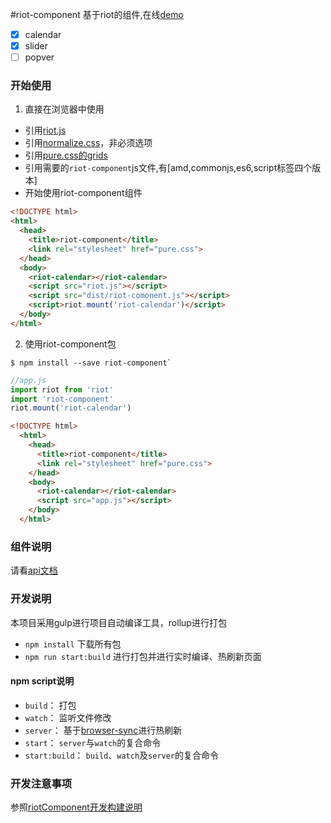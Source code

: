 #riot-component
基于riot的组件,在线[demo](https://fsy0718.github.io/riot-component/demo/index.html)
- [x] calendar
- [x] slider
- [ ] popver

### 开始使用

1. 直接在浏览器中使用

  - 引用[riot.js](http://riotjs.com/)
  - 引用[normalize.css](http://necolas.github.io/normalize.css/)，非必须选项
  - 引用[pure.css的grids](http://purecss.io/grids/)
  - 引用需要的`riot-component`js文件,有[amd,commonjs,es6,script标签四个版本]
  - 开始使用riot-component组件

  ```html
  <!DOCTYPE html>
  <html>
    <head>
      <title>riot-component</title>
      <link rel="stylesheet" href="pure.css">
    </head>
    <body>
      <riot-calendar></riot-calendar>
      <script src="riot.js"></script>
      <script src="dist/riot-comonent.js"></script>
      <script>riot.mount('riot-calendar')</script>
    </body>
  </html>
  ```
2. 使用riot-component包

  ```shell
  $ npm install --save riot-component`
  ```

  ```javascript
  //app.js
  import riot from 'riot'
  import 'riot-component'
  riot.mount('riot-calendar')
  ```

  ```html
  <!DOCTYPE html>
    <html>
      <head>
        <title>riot-component</title>
        <link rel="stylesheet" href="pure.css">
      </head>
      <body>
        <riot-calendar></riot-calendar>
        <script src="app.js"></script>
      </body>
    </html>
  ```

### 组件说明
  请看[api文档](https://fsy0718.github.io/riot-component/)


### 开发说明
本项目采用gulp进行项目自动编译工具，rollup进行打包
- `npm install` 下载所有包
- `npm run start:build`  进行打包并进行实时编译、热刷新页面

#### npm script说明
- `build`： 打包
- `watch`： 监听文件修改
- `server`： 基于[browser-sync](https://www.browsersync.io/)进行热刷新
- `start`： `server`与`watch`的复合命令
- `start:build`： `build`、`watch`及`server`的复合命令


### 开发注意事项
  参照[riotComponent开发构建说明](https://github.com/fsy0718/riot-component/wiki/riotComponent%E5%BC%80%E5%8F%91%E6%9E%84%E5%BB%BA%E8%AF%B4%E6%98%8E)

